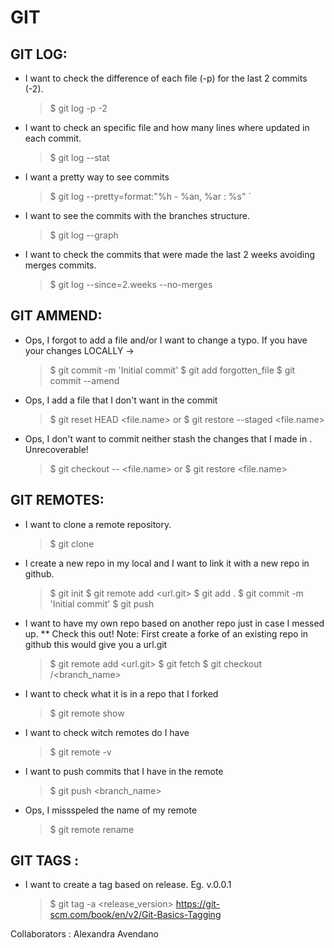 # GIT

## GIT LOG:
 - I want to check the difference of each file (-p) for the last 2 commits (-2).
	> $ git log -p -2
 - I want to check an specific file and how many lines where updated in each commit.			
	> $ git log --stat
 - I want a pretty way to see commits
	> $ git log --pretty=format:"%h - %an, %ar : %s" `
 - I want to see the commits with the branches structure. 
	> $ git log --graph 
 - I want to check the commits that were made the last 2 weeks avoiding merges commits.
	> $ git log --since=2.weeks --no-merges
		
## GIT AMMEND:
- Ops, I forgot to add a file and/or I want to change a typo. If you have your changes LOCALLY ->
	> $ git commit -m 'Initial commit' 
	> $ git add forgotten_file 
	> $ git commit --amend
- Ops, I add a file that I don't want in the commit
	> $ git reset HEAD <file.name> or $ git restore --staged <file.name>
- Ops, I don't want to commit neither stash the changes that I made in <file>. Unrecoverable!
	> $ git checkout -- <file.name> or $ git restore <file.name>
			
## GIT REMOTES:
- I want to clone a remote repository.
	> $ git clone <http url or ssh>
	
- I create a new repo in my local and I want to link it with a new repo in github.
	> $ git init
	> $ git remote add <remoteName> <url.git>
	> $ git add .
	> $ git commit -m 'Initial commit'
	> $ git push <remoteName> <namebranch>
- I want to have my own repo based on another repo just in case I messed up. ** Check this out!
	Note: First create a forke of an existing repo in github this would give you a url.git
	> $ git remote add <remoteName> <url.git>
	> $ git fetch <remoteName>
	> $ git checkout <remoteName>/<branch_name>
- I want to check what it is in a repo that I forked
	> $ git remote show <remoteName>
- I want to check witch remotes do I have
	> $ git remote -v
- I want to push commits that I have in the remote
	> $ git push <remoteName> <branch_name> 		
- Ops, I missspeled the name of my remote 
	> $ git remote rename <oldRemoteName> <newRemoteName>
## GIT TAGS :
- I want to create a tag based on release. Eg. v.0.0.1
	> $ git tag -a <release_version>
		https://git-scm.com/book/en/v2/Git-Basics-Tagging
			
			
Collaborators : 
	Alexandra Avendano
			
		

